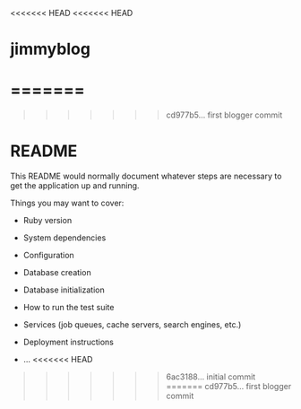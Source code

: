 <<<<<<< HEAD
<<<<<<< HEAD
# jimmyblog
=======
=======
>>>>>>> cd977b5... first blogger commit
# README

This README would normally document whatever steps are necessary to get the
application up and running.

Things you may want to cover:

* Ruby version

* System dependencies

* Configuration

* Database creation

* Database initialization

* How to run the test suite

* Services (job queues, cache servers, search engines, etc.)

* Deployment instructions

* ...
<<<<<<< HEAD
>>>>>>> 6ac3188... initial commit
=======
>>>>>>> cd977b5... first blogger commit
